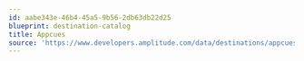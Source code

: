 ```yaml
---
id: aabe343e-46b4-45a5-9b56-2db63db22d25
blueprint: destination-catalog
title: Appcues
source: 'https://www.developers.amplitude.com/data/destinations/appcues'
---
```

